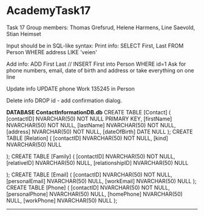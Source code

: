 # AcademyTask17
Task 17
Group members: Thomas Grefsrud, Helene Harmens, Line Saevold, Stian Heimset

Input should be in SQL-like syntax:
Print info:
    SELECT First, Last FROM Person WHERE address LIKE 'veien'

Add info:
    ADD  First Last // INSERT First into Person WHERE id=1
    Ask for phone numbers, email, date of birth and address or take everything on one line

Update info
    UPDATE phone Work 135245 in Person

Delete info
    DROP id     - add confirmation dialog.



__________DATABASE ContactInformationDB.db__________
CREATE TABLE [Contact] (
	[contactID] NVARCHAR(50)  NOT NULL PRIMARY KEY,
	[firstName] NVARCHAR(50)  NOT NULL,
	[lastName] NVARCHAR(50)  NOT NULL,
	[address] NVARCHAR(50)  NOT NULL,
	[dateOfBirth] DATE  NULL
);
CREATE TABLE [Relation] (
	[contactID] NVARCHAR(50) NOT NULL,
	[kind] NVARCHAR(50) NULL

);
CREATE TABLE [Family] (
	[contactID] NVARCHAR(50) NOT NULL,
	[relativeID] NVARCHAR(50) NULL,
	[relationshipID] NVARCHAR(50) NULL

);
CREATE TABLE [Email] (
	[contactID] NVARCHAR(50) NOT NULL,
	[personalEmail] NVARCHAR(50)  NULL,
	[workEmail] NVARCHAR(50)  NULL
);
CREATE TABLE [Phone] (
	[contactID] NVARCHAR(50) NOT NULL,
	[personalPhone] NVARCHAR(50)  NULL,
	[homePhone] NVARCHAR(50)  NULL,
	[workPhone] NVARCHAR(50)  NULL
);
____________________________________________________





